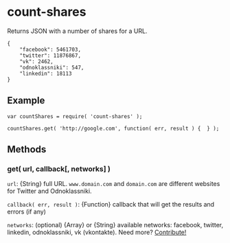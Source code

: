 # count-shares

Returns JSON with a number of shares for a URL.

```
{
    "facebook": 5461703,
    "twitter": 11876867,
    "vk": 2462,
    "odnoklassniki": 547,
    "linkedin": 18113
}
```

## Example

```
var countShares = require( 'count-shares' );

countShares.get( 'http://google.com', function( err, result ) {  } );
```

## Methods

### get( url, callback[, networks] )

`url`: {String} full URL. `www.domain.com` and `domain.com` are different websites for Twitter and Odnoklassniki.

`callback( err, result )`: {Function} callback that will get the results and errors (if any)

`networks`: (optional) {Array} or {String} available networks: facebook, twitter, linkedin, odnoklassniki, vk (vkontakte). Need more? <a href="https://github.com/clexit/social-widgets">Contribute!</a>